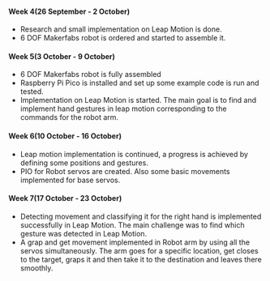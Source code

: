 #### Week 4(26 September - 2 October) 
- Research and small implementation on Leap Motion is done.
- 6 DOF Makerfabs robot is ordered and started to assemble it.

#### Week 5(3 October - 9 October)
- 6 DOF Makerfabs robot is fully assembled
- Raspberry Pi Pico is installed and set up some example code is run and tested.
- Implementation on Leap Motion is started. The main goal is to find and implement hand gestures in leap motion corresponding to the commands for the robot arm.

#### Week 6(10 October - 16 October)
- Leap motion implementation is continued, a progress is achieved by defining some positions and gestures.
- PIO for Robot servos are created. Also some basic movements implemented for base servos.

#### Week 7(17 October - 23 October)
- Detecting movement and classifying it for the right hand  is implemented successfully in Leap Motion. The main challenge was to find which gesture was detected in Leap Motion.
- A grap and get movement implemented in Robot arm by using all the servos simultaneously. The arm goes for a specific location, get closes to the target, graps it and then take it to the destination and leaves there smoothly.
